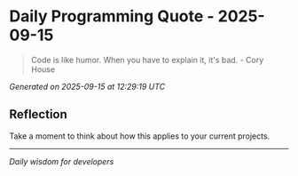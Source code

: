 # Daily Programming Quote - 2025-09-15

> Code is like humor. When you have to explain it, it's bad. - Cory House

*Generated on 2025-09-15 at 12:29:19 UTC*

## Reflection

Take a moment to think about how this applies to your current projects.

---
*Daily wisdom for developers*
